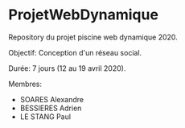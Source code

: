 # ProjetWebDynamique
Repository du projet piscine web dynamique 2020. 

Objectif: Conception d'un réseau social.

Durée: 7 jours (12 au 19 avril 2020).

Membres:
- SOARES Alexandre
- BESSIERES Adrien
- LE STANG Paul
